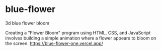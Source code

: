 # blue-flower
3d blue flower bloom 

Creating a "Flower Bloom" program using HTML, CSS, and JavaScript involves building a simple animation where a flower appears to bloom on the screen.
https://blue-flower-one.vercel.app/
